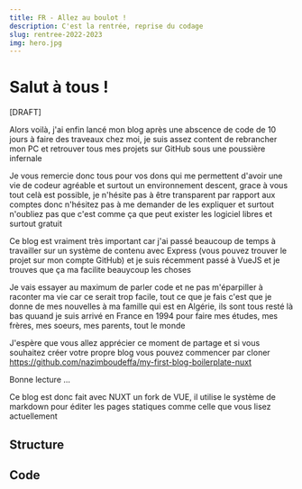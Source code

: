 ```yaml
---
title: FR - Allez au boulot !
description: C'est la rentrée, reprise du codage
slug: rentree-2022-2023
img: hero.jpg
---
```


# Salut à tous !

[DRAFT]

Alors voilà, j'ai enfin lancé mon blog après une abscence de code de 10 jours à faire des traveaux chez moi, je suis assez content de rebrancher mon PC et retrouver tous mes projets sur GitHub sous une poussière infernale

Je vous remercie donc tous pour vos dons qui me permettent d'avoir une vie de codeur agréable et surtout un environnement descent, grace à vous tout celà est possible, je n'hésite pas à être transparent par rapport aux comptes donc n'hésitez pas à me demander de les expliquer et surtout n'oubliez pas que c'est comme ça que peut exister les logiciel libres et surtout gratuit

Ce blog est vraiment très important car j'ai passé beaucoup de temps à travailler sur un système de contenu avec Express (vous pouvez trouver le projet sur mon compte GitHub) et je suis récemment passé à VueJS et je trouves que ça ma facilite beauycoup les choses

Je vais essayer au maximum de parler code et ne pas m'éparpiller à raconter ma vie car ce serait trop facile, tout ce que je fais c'est que je donne de mes nouvelles à ma famille qui est en Algérie, ils sont tous resté là bas quuand je suis arrivé en France en 1994 pour faire mes études, mes frères, mes soeurs, mes parents, tout le monde

J'espère que vous allez apprécier ce moment de partage et si vous souhaitez créer votre propre blog vous pouvez commencer par cloner https://github.com/nazimboudeffa/my-first-blog-boilerplate-nuxt

Bonne lecture ...

Ce blog est donc fait avec NUXT un fork de VUE, il utilise le système de markdown pour éditer les pages statiques comme celle que vous lisez actuellement

## Structure

## Code